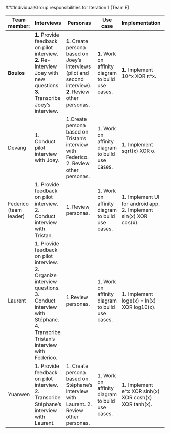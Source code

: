 ###Individual/Group responsibilities for Iteration 1 (Team E)


|Team member:|Interviews|Personas|Use case|Implementation|Testing|Documentation/Glossary|
|------------------|-----------------|-----------------|-----------------|-----------------|-----------------|-----------------|
|**Boulos**|**1.** Provide feedback on pilot interview. **2.** Re-interview Joey with new questions. **3.** Transcribe Joey’s interview.|**1.** Create persona based on Joey’s interviews (pilot and second interview). **2.** Review other personas.|**1.** Work on affinity diagram to build use cases. |**1.** Implement 10^x XOR π^x.|**1.** Review implementation of functions done by others. **2.** Review UI implementation for android app.|*1.* Send documentation for implementation of function to Laurent. **2.** Work on glossary.|
|Devang|1. Conduct pilot interview with Joey.| 1.Create persona based on Tristan’s interview with Federico. 2. Review other personas.|1. Work on affinity diagram to build use cases.| 1. Implement sqrt(x) XOR σ.| 1. Review implementation of functions done by others. 2. Review UI implementation for android app.| 1. Send documentation for implementation of function to Laurent. 2. Work on glossary.|
|Federico (team leader)| 1.	Provide feedback on pilot interview. 2. Conduct interview with Tristan.| 1. Review personas.| 1.	Work on affinity diagram to build use cases.| 1.	Implement UI for android app. 2. Implement sin(x) XOR cos(x).| 1. Review implementation of functions done by  others.| 1.	Send documentation for implementation of function to Laurent. 2. Work on glossary. 3. Organize Github repository into  folders.|
|Laurent| 1.	Provide feedback on pilot interview. 2.	Organize interview questions. 3. Conduct interview with Stéphane. 4. Transcribe Tristan’s interview with Federico.| 1.Review personas.| 1.	Work on affinity diagram to build use cases.| 1.	Implement loge(x) = ln(x) XOR log10(x).| 1. Review implementation of functions done by others. 2.	Review UI implementation for android app.| 1.	Put together documentation. 2. Work on glossary.|
|Yuanwen| 1. Provide feedback on pilot interview. 2. Transcribe Stéphane’s interview with Laurent.| 1. Create persona based on Stéphane’s interview with Laurent. 2. Review other personas.| 1. Work on affinity diagram to build use cases.| 1. Implement e^x XOR sinh(x) XOR cosh(x) XOR tanh(x).| 1. Review implementation of functions done by others. 2. Review UI implementation for android app.| 1. Create user manual. 2. Send documentation of implementation of function to Laurent. 3. Work on glossary.|


